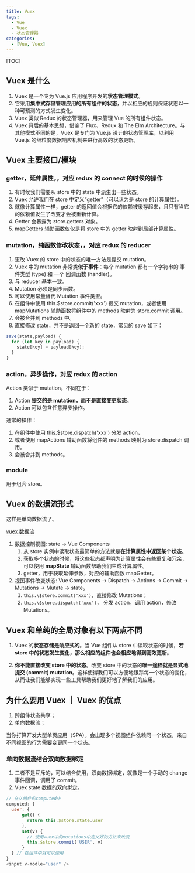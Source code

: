 ```yaml
---
title: Vuex
tags:
  - Vue
  - Vuex
  - 状态管理器
categories:
  - [Vue, Vuex]
---
```


[TOC]

## Vuex 是什么

1. Vuex 是一个专为 Vue.js 应用程序开发的**状态管理模式**。
2. 它采用**集中式存储管理应用的所有组件的状态**，并以相应的规则保证状态以一种可预测的方式发生变化。
3. Vuex 类似 Redux 的状态管理器，用来管理 Vue 的所有组件状态。
4. Vuex 背后的基本思想，借鉴了 Flux、Redux 和 The Elm Architecture。与其他模式不同的是，Vuex 是专门为 Vue.js 设计的状态管理库，以利用 Vue.js 的细粒度数据响应机制来进行高效的状态更新。

## Vuex 主要接口/模块

### getter，延伸属性，，对应 redux 的 connect 的时候的操作

1. 有时候我们需要从 store 中的 state 中派生出一些状态。
2. Vuex 允许我们在 store 中定义“getter”（可以认为是 store 的计算属性）。
3. 就像计算属性一样，getter 的返回值会根据它的依赖被缓存起来，且只有当它的依赖值发生了改变才会被重新计算。
4. Getter 会暴露为 store.getters 对象。
5. mapGetters 辅助函数仅仅是将 store 中的 getter 映射到局部计算属性。

### mutation，纯函数修改状态，，对应 redux 的 reducer

1. 更改 Vuex 的 store 中的状态的唯一方法是提交 mutation。
2. Vuex 中的 mutation 非常类**似于事件**：每个 mutation 都有一个字符串的 事件类型 (type) 和 一个 回调函数 (handler)。
3. 与 reducer 基本一致。
4. Mutation 必须是同步函数。
5. 可以使用常量替代 Mutation 事件类型。
6. 在组件中使用 this.\$store.commit('xxx') 提交 mutation，或者使用 mapMutations 辅助函数将组件中的 methods 映射为 store.commit 调用。
7. 会被合并到 methods 中。
8. 直接修改 state，并不是返回一个新的 state，常见的 save 如下：

```js
save(state,payload) {
  for (let key in payload) {
    state[key] = payload[key];
  }
}
```

### action，异步操作，对应 redux 的 action

Action 类似于 mutation，不同在于：

1. Action **提交的是 mutation，而不是直接变更状态**。
2. Action 可以包含任意异步操作。

通常的操作：

1. 在组件中使用 this.\$store.dispatch('xxx') 分发 action，
2. 或者使用 mapActions 辅助函数将组件的 methods 映射为 store.dispatch 调用。
3. 会被合并到 methods。

### module

用于组合 store。

## Vuex 的数据流形式

这样是单向数据流了。

[vuex 数据流](./imgs/vuex.png)

1. 数据控制视图: state -> Vue Components
   1. 从 store 实例中读取状态最简单的方法就是**在计算属性中返回某个状态**。
   2. 获取多个状态的时候，将这些状态都声明为计算属性会有些重复和冗余，可以使用 **mapState** 辅助函数帮助我们生成计算属性。
   3. getter，用于获取延伸参数，对应的辅助函数 mapGetter。
2. 视图事件改变状态: Vue Components -> Dispatch -> Actions -> Commit -> Mutations -> Mutate -> state。
   1. `this.\$store.commit('xxx')`，直接修改 Mutations；
   2. `this.\$store.dispatch('xxx')`， 分发 action，调用 action，修改 Mutations。

## Vuex 和单纯的全局对象有以下两点不同

1. Vuex 的**状态存储是响应式的**。当 Vue 组件从 store 中读取状态的时候，**若 store 中的状态发生变化，那么相应的组件也会相应地得到高效更新**。

2. **你不能直接改变 store 中的状态**。改变 store 中的状态的**唯一途径就是显式地提交 (commit) mutation**。这样使得我们可以方便地跟踪每一个状态的变化，从而让我们能够实现一些工具帮助我们更好地了解我们的应用。

## 为什么要用 Vuex ｜ Vuex 的优点

1. 跨组件状态共享；
2. 单向数据流；

当你打算开发大型单页应用（SPA），会出现多个视图组件依赖同一个状态，来自不同视图的行为需要变更同一个状态。

### 单向数据流结合双向数据绑定

1. 二者不是互斥的，可以结合使用，双向数据绑定，就像是一个手动的 change 事件回调，调用了 commit。
2. Vuex state 数据的双向绑定。

```js
// 在从组件的computed中
computed: {
  user: {
      get() {
        return this.$store.state.user
      },
      set(v) {
        // 使用vuex中的mutations中定义好的方法来改变
        this.$store.commit('USER', v)
      }
  } // 在组件中就可以使用
}
<input v-modle="user" />
```
